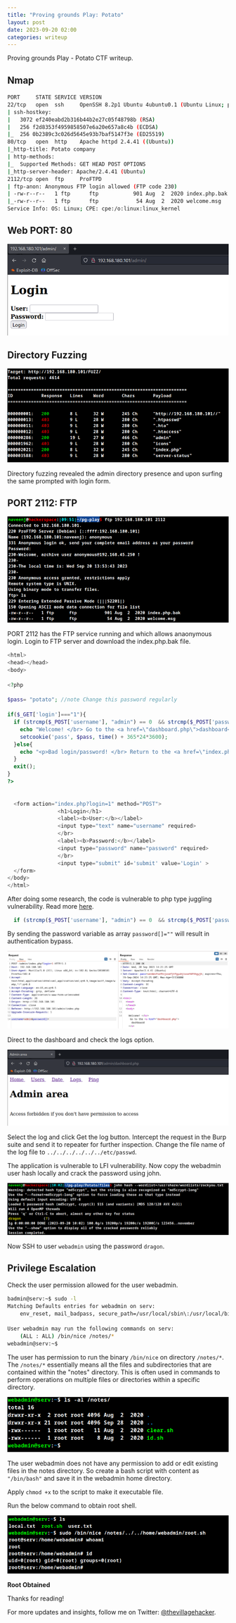 ```yaml
---
title: "Proving grounds Play: Potato"
layout: post
date: 2023-09-20 02:00
categories: writeup
---
```


Proving grounds Play - Potato CTF writeup.

## Nmap

```sh
PORT     STATE SERVICE VERSION
22/tcp   open  ssh     OpenSSH 8.2p1 Ubuntu 4ubuntu0.1 (Ubuntu Linux; protocol 2.0)
| ssh-hostkey: 
|   3072 ef240eabd2b316b44b2e27c05f48798b (RSA)
|   256 f2d8353f4959858507e6a20e657a8c4b (ECDSA)
|_  256 0b2389c3c026d5645e93b7baf5147f3e (ED25519)
80/tcp   open  http    Apache httpd 2.4.41 ((Ubuntu))
|_http-title: Potato company
| http-methods: 
|_  Supported Methods: GET HEAD POST OPTIONS
|_http-server-header: Apache/2.4.41 (Ubuntu)
2112/tcp open  ftp     ProFTPD
| ftp-anon: Anonymous FTP login allowed (FTP code 230)
| -rw-r--r--   1 ftp      ftp           901 Aug  2  2020 index.php.bak
|_-rw-r--r--   1 ftp      ftp            54 Aug  2  2020 welcome.msg
Service Info: OS: Linux; CPE: cpe:/o:linux:linux_kernel
```

## Web PORT: 80

![img](/assets/images/CTF/Proving_Grounds/Potato/web.png)

## Directory Fuzzing

![img](/assets/images/CTF/Proving_Grounds/Potato/dir.png)

Directory fuzzing revealed the admin directory presence and upon surfing the same prompted with login form.

## PORT 2112: FTP

![img](/assets/images/CTF/Proving_Grounds/Potato/ftp.png)


PORT 2112 has the FTP service running and which allows anaonymous login. Login to FTP server and download the index.php.bak file.

```php
<html>
<head></head>
<body>

<?php

$pass= "potato"; //note Change this password regularly

if($_GET['login']==="1"){
  if (strcmp($_POST['username'], "admin") == 0  && strcmp($_POST['password'], $pass) == 0) {
    echo "Welcome! </br> Go to the <a href=\"dashboard.php\">dashboard</a>";
    setcookie('pass', $pass, time() + 365*24*3600);
  }else{
    echo "<p>Bad login/password! </br> Return to the <a href=\"index.php\">login page</a> <p>";
  }
  exit();
}
?>


  <form action="index.php?login=1" method="POST">
                <h1>Login</h1>
                <label><b>User:</b></label>
                <input type="text" name="username" required>
                </br>
                <label><b>Password:</b></label>
                <input type="password" name="password" required>
                </br>
                <input type="submit" id='submit' value='Login' >
  </form>
</body>
</html>
```

After doing some research, the code is vulnerable to php type juggling vulnerability. Read more [here](https://owasp.org/www-pdf-archive/PHPMagicTricks-TypeJuggling.pdf?ref=infosecarticles.com).

```php
  if (strcmp($_POST['username'], "admin") == 0  && strcmp($_POST['password'], $pass) == 0) {
```

By sending the password variable as array `password[]=""` will result in authentication bypass.

![img](/assets/images/CTF/Proving_Grounds/Potato/bypass.png)

Direct to the dashboard and check the logs option.

![img](/assets/images/CTF/Proving_Grounds/Potato/logs.png)

Select the log and click Get the log button. Intercept the request in the Burp suite and send it to repeater for further inspection. Change the file name of the log file to `../../../../../../etc/passwd`.

The application is vulnerable to LFI vulnerability. Now copy the webadmin user hash locally and crack the password using john.

![img](/assets/images/CTF/Proving_Grounds/Potato/john.png)

Now SSH to user `webadmin` using the password `dragon`.

## Privilege Escalation

Check the user permission allowed for the user webadmin.

```sh
badmin@serv:~$ sudo -l
Matching Defaults entries for webadmin on serv:
    env_reset, mail_badpass, secure_path=/usr/local/sbin\:/usr/local/bin\:/usr/sbin\:/usr/bin\:/sbin\:/bin\:/snap/bin

User webadmin may run the following commands on serv:
    (ALL : ALL) /bin/nice /notes/*
webadmin@serv:~$ 
```

The user has permission to run the binary `/bin/nice` on directory `/notes/*`. The `/notes/*` essentially means all the files and subdirectories that are contained within the "notes" directory. This is often used in commands to perform operations on multiple files or directories within a specific directory.

![img](/assets/images/CTF/Proving_Grounds/Potato/ls.png)

The user webadmin does not have any permission to add or edit existing files in the notes directory. So create a bash script with content as `"/bin/bash"` and save it in the webadmin home directory.

Apply `chmod +x` to the script to make it executable file.

Run the below command to obtain root shell.

![img](/assets/images/CTF/Proving_Grounds/Potato/root.png)

**Root Obtained**

Thanks for reading!

For more updates and insights, follow me on Twitter: [@thevillagehacker](https://twitter.com/thevillagehackr).